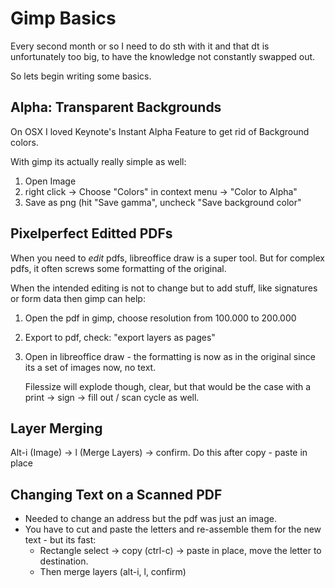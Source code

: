 # Gimp Basics

Every second month or so I need to do sth with it and that dt is unfortunately too big, to
have the knowledge not constantly swapped out.

So lets begin writing some basics. 

## Alpha: Transparent Backgrounds

On OSX I loved Keynote's Instant Alpha Feature to get rid of Background colors.

With gimp its actually really simple as well:

1. Open Image
1. right click -> Choose "Colors" in context menu -> "Color to Alpha"
1. Save as png (hit "Save gamma", uncheck "Save background color"



## Pixelperfect Editted PDFs

When you need to *edit* pdfs, libreoffice draw is a super tool. But for complex pdfs, it often
screws some formatting of the original.

When the intended editing is not to change but to add stuff, like signatures or form data then gimp
can help:

1. Open the pdf in gimp, choose resolution from 100.000 to 200.000 
1. Export to pdf, check: "export layers as pages"
1. Open in libreoffice draw - the formatting is now as in the original since its a set of images
   now, no text.

   Filessize will explode though, clear, but that would be the case with a print -> sign -> fill out
   / scan cycle as well.

## Layer Merging

Alt-i (Image) -> l (Merge Layers) -> confirm. Do this after copy - paste in place 

## Changing Text on a Scanned PDF

- Needed to change an address but the pdf was just an image.
- You have to cut and paste the letters and re-assemble them for the new text - but its fast:
    - Rectangle select -> copy (ctrl-c) -> paste in place, move the letter to destination.
    - Then merge layers (alt-i, l, confirm)
    







